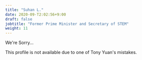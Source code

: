 ```yaml
---
title: "Suhan L."
date: 2020-09-T2:02:56+9:00
draft: false
jobtitle: "Former Prime Minister and Secretary of STEM"
weight: 11
---
```


We're Sorry...

This profile is not available due to one of Tony Yuan's mistakes.
